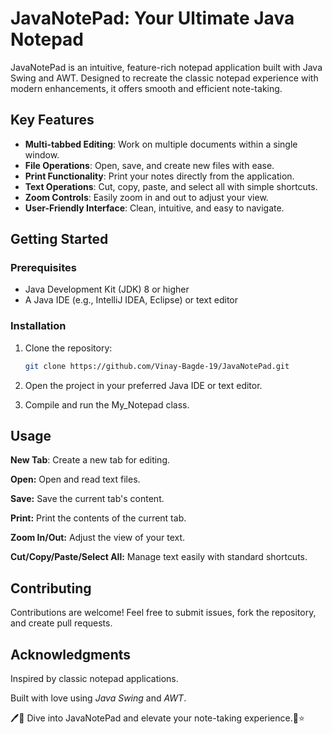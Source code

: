 # JavaNotePad: Your Ultimate Java Notepad

JavaNotePad is an intuitive, feature-rich notepad application built with Java Swing and AWT. Designed to recreate the classic notepad experience with modern enhancements, it offers smooth and efficient note-taking.

## Key Features
- **Multi-tabbed Editing**: Work on multiple documents within a single window.
- **File Operations**: Open, save, and create new files with ease.
- **Print Functionality**: Print your notes directly from the application.
- **Text Operations**: Cut, copy, paste, and select all with simple shortcuts.
- **Zoom Controls**: Easily zoom in and out to adjust your view.
- **User-Friendly Interface**: Clean, intuitive, and easy to navigate.

## Getting Started

### Prerequisites
- Java Development Kit (JDK) 8 or higher
- A Java IDE (e.g., IntelliJ IDEA, Eclipse) or text editor

### Installation
1. Clone the repository:
   ```bash
   git clone https://github.com/Vinay-Bagde-19/JavaNotePad.git
   
2. Open the project in your preferred Java IDE or text editor.

3. Compile and run the My_Notepad class.

## Usage

**New Tab**: Create a new tab for editing.

**Open:** Open and read text files.

**Save:** Save the current tab's content.

**Print:** Print the contents of the current tab.

**Zoom In/Out:** Adjust the view of your text.

**Cut/Copy/Paste/Select All:** Manage text easily with standard shortcuts.

## Contributing
Contributions are welcome! Feel free to submit issues, fork the repository, and create pull requests.

## Acknowledgments
Inspired by classic notepad applications.

Built with love using *Java Swing* and *AWT*.

🖊️📒 Dive into JavaNotePad and elevate your note-taking experience.🚀⭐
